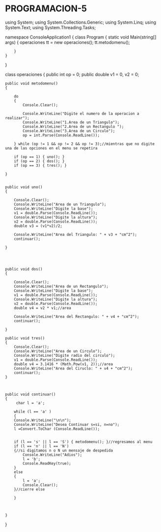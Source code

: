 # PROGRAMACION-5
using System;
using System.Collections.Generic;
using System.Linq;
using System.Text;
using System.Threading.Tasks;

namespace ConsoleApplication1
{
    class Program
    {
        static void Main(string[] args)
        {
            operaciones tt = new operaciones();
            tt.metodomenu();  
          
        }
    }
}


class operaciones
{
    public int op = 0; 
    public double v1 = 0, v2 = 0;
   

    public void metodomenu()
    {

        do
        {
            Console.Clear();

            Console.WriteLine("Digite el numero de la operacion a realizar");
            Console.WriteLine("1.Area de un Triangulo");
            Console.WriteLine("2.Area de un Rectangulo ");
            Console.WriteLine("3.Area de un Circulo");
            op = int.Parse(Console.ReadLine());

        } while (op != 1 && op != 2 && op != 3);//mientras que no digite una de las opciones en el menu se repetira

        if (op == 1) { uno(); }
        if (op == 2) { dos(); }
        if (op == 3) { tres(); }

    }


    public void uno()
    {

        Console.Clear();
        Console.WriteLine("Area de un Triangulo");
        Console.WriteLine("Digite la base");
        v1 = double.Parse(Console.ReadLine());
        Console.WriteLine("Digite la altura");
        v2 = double.Parse(Console.ReadLine());
        double v3 = (v1*v2)/2;

        Console.WriteLine("Area del Triangulo: " + v3 + "cm^2");
        continuar();

    }




    public void dos()
    {

        Console.Clear();
        Console.WriteLine("Area de un Rectangulo");
        Console.WriteLine("Digite la base");
        v1 = double.Parse(Console.ReadLine());
        Console.WriteLine("Digite la altura");
        v2 = double.Parse(Console.ReadLine());
        double v4 = v2 * v1;//area
    
        Console.WriteLine("Area del Rectangulo: " + v4 + "cm^2");
        continuar();

    }

    public void tres()
    {
        Console.Clear();
        Console.WriteLine("Area de un Circulo");
        Console.WriteLine("Digite radio del circulo");
        v1 = double.Parse(Console.ReadLine());
        double v4 = 3.1416 * (Math.Pow(v1, 2));//area
        Console.WriteLine("Area del Ciruclo: " + v4 + "cm^2");
        continuar();
    }



    public void continuar()
    {
         char l = 'a';

        while (l == 'a' )
        {
        Console.WriteLine("\n\n");
        Console.WriteLine("Desea Continuar s=si, n=no");
        l =Convert.ToChar (Console.ReadLine());


        if (l == 's' || l == 'S') { metodomenu(); }//regresamos al menu
        if (l == 'n' || l == 'N')
        {//si digitamos n o N un mensaje de despedida 
            Console.WriteLine("Adios");
            l = 'b';
            Console.ReadKey(true);
        }
        else
        {
            l = 'a';
            Console.Clear();
        }//cierre else

        }

       
        
    }

}
